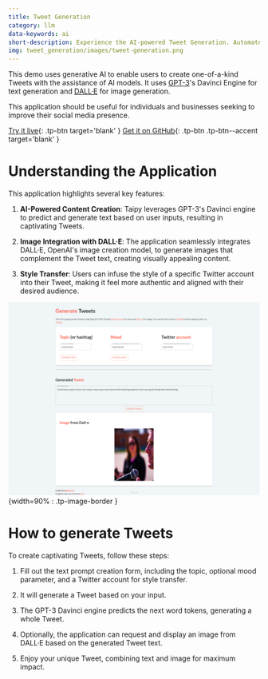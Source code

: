 ```yaml
---
title: Tweet Generation
category: llm
data-keywords: ai
short-description: Experience the AI-powered Tweet Generation. Automate Tweets using GPT-3's Davinci engine and DALL·E.
img: tweet_generation/images/tweet-generation.png
---
```

This demo uses generative AI to enable users to create one-of-a-kind Tweets with the assistance of AI models.
It uses [GPT-3](https://openai.com/blog/gpt-3-apps)'s Davinci Engine for text generation and [DALL·E](https://openai.com/dall-e-3)
for image generation.

This application should be useful for individuals and businesses
seeking to improve their social media presence.

[Try it live](https://tweet-generation.taipy.cloud/){: .tp-btn target='blank' }
[Get it on GitHub](https://github.com/Avaiga/demo-tweet-generation){: .tp-btn .tp-btn--accent target='blank' }

# Understanding the Application
This application highlights several key features:

1. **AI-Powered Content Creation**: Taipy leverages GPT-3's
    Davinci engine to predict and generate text based on user inputs, resulting in captivating Tweets.

2. **Image Integration with DALL·E**: The application seamlessly integrates
   DALL·E, OpenAI's image creation model, to generate images that
   complement the Tweet text, creating visually appealing content.

3. **Style Transfer**: Users can infuse the style of a specific
   Twitter account into their Tweet, making it feel more authentic
   and aligned with their desired audience.


![Tweet Generation](images/tweet-generation.png){width=90% : .tp-image-border }

# How to generate Tweets
To create captivating Tweets, follow these steps:
1. Fill out the text prompt creation form, including the topic,
   optional mood parameter, and a Twitter account for style transfer.

2. It will generate a Tweet based on your input.

3. The GPT-3 Davinci engine predicts the next word tokens,
   generating a whole Tweet.

4. Optionally, the application can request and display an
   image from DALL·E based on the generated Tweet text.

5. Enjoy your unique Tweet, combining text and image
   for maximum impact.
